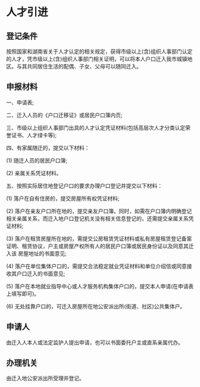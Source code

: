 # 人才引进

## 登记条件

按照国家和湖南省关于人才认定的相关规定，获得市级以上(含)组织人事部门认定的人才，凭市级以上(含)组织人事部门相关证明，可以将本人户口迁入我市城镇地区。与其共同居住生活的配偶、子女、父母可以随同迁入。

## 申报材料

一、申请表;

二、迁入人员的《户口迁移证》或居民户口簿内页;

三、市级以上组织人事部门出具的人才认定凭证材料(包括高层次人才分类认定荣誉证书、人才绿卡等);

四、有家属随迁的，提交以下材料：

  (1) 随迁人员的居民户口簿;

  (2) 亲属关系凭证材料。

五、按照实际居住地登记户口的要求办理户口登记并提交以下材料：

  (1) 落户在自有住房的，提交房屋所有权凭证材料;

  (2) 落户在亲友户口所在地的，提交亲友户口簿。同时，如需在户口簿内明确登记相关亲属关系，而迁入地户口登记机关没有相关信息登记的，还需提交亲属关系凭证材料;

  (3) 落户在租赁房屋所在地的，需提交公房租赁凭证材料或私有房屋租赁登记备案证明、租赁协议，户主或房屋产权所有人的居民户口簿或居民身份证以及同意其迁入该
  房屋地址的书面意见;
 
  (4) 落户在单位集体户口的，需提交合法稳定就业凭证材料和单位介绍信或同意接收其户口迁入的书面意见;
  
  (5) 落户在本地就业指导中心或人才服务机构集体户口的，提交本人申请(在申请表上填写即可)。
  
  (6) 无处挂靠户口的，可迁入房屋所在地公安派出所(街道、社区)公共集体户。

## 申请人

由迁入人本人或法定监护人提出申请，也可以书面委托户主或直系亲属代办。

## 办理机关

由迁入地公安派出所受理并登记。